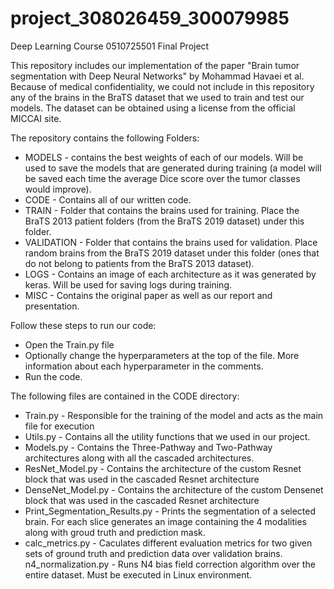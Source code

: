 # project_308026459_300079985
Deep Learning Course 0510725501 Final Project

This repository includes our implementation of the paper "Brain tumor segmentation with Deep Neural Networks" by Mohammad Havaei et al. 
Because of medical confidentiality, we could not include in this repository any of the brains in the BraTS dataset that we used to train and test our models. The dataset can be obtained using a license from the official MICCAI site.

The repository contains the following Folders:
* MODELS - contains the best weights of each of our models. Will be used to save the models that are generated during training (a model will be saved each time the average Dice score over the tumor classes would improve).
* CODE - Contains all of our written code.
* TRAIN - Folder that contains the brains used for training. Place the BraTS 2013 patient folders (from the BraTS 2019 dataset) under this  folder.
* VALIDATION - Folder that contains the brains used for validation. Place random brains from the BraTS 2019 dataset under this folder (ones that do not belong to patients from the BraTS 2013 dataset).
* LOGS - Contains an image of each architecture as it was generated by keras. Will be used for saving logs during training.
* MISC - Contains the original paper as well as our report and presentation.

Follow these steps to run our code:
* Open the Train.py file
* Optionally change the hyperparameters at the top of the file. More information about each hyperparameter in the comments.
* Run the code.

The following files are contained in the CODE directory:
* Train.py - Responsible for the training of the model and acts as the main file for execution
* Utils.py - Contains all the utility functions that we used in our project.
* Models.py - Contains the Three-Pathway and Two-Pathway architectures along with all the cascaded architectures.
* ResNet_Model.py - Contains the architecture of the custom Resnet block that was used in the cascaded Resnet architecture
* DenseNet_Model.py - Contains the architecture of the custom Densenet block that was used in the cascaded Resnet architecture
* Print_Segmentation_Results.py - Prints the segmentation of a selected brain. For each slice generates an image containing the 4 modalities along with groud truth and prediction mask.
* calc_metrics.py - Caculates different evaluation metrics for two given sets of ground truth and prediction data over validation brains.
n4_normalization.py - Runs N4 bias field correction algorithm over the entire dataset. Must be executed in Linux environment.
